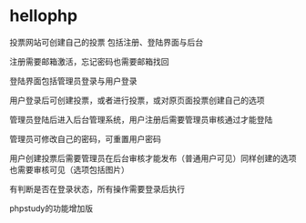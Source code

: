 # hellophp
投票网站可创建自己的投票
包括注册、登陆界面与后台

注册需要邮箱激活，忘记密码也需要邮箱找回

登陆界面包括管理员登录与用户登录


用户登录后可创建投票，或者进行投票，或对原页面投票创建自己的选项


管理员登陆后进入后台管理系统，用户注册后需要管理员审核通过才能登陆


管理员可修改自己的密码，可重置用户密码


用户创建投票后需要管理员在后台审核才能发布（普通用户可见）同样创建的选项也需要审核可见（选项包括图片）


有判断是否在登录状态，所有操作需要登录后执行


phpstudy的功能增加版
